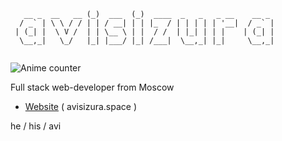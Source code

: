 ```
   __ _  __   __ (_)  ___  (_)  ____  _   _   _ __    __ _ 
  / _` | \ \ / / | | / __| | | |_  / | | | | | '__|  / _` |
 | (_| |  \ V /  | | \__ \ | |  / /  | |_| | | |    | (_| |
  \__,_|   \_/   |_| |___/ |_| /___|  \__,_| |_|     \__,_|
                                                           
```

![Anime counter](https://koibito.qweme.dev/@five5laps?length=0&scale=1) 

<p>Full stack web-developer from Moscow</p>

- [Website](https://avisizura.space) ( avisizura.space )

he / his / avi
